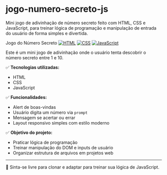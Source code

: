 # jogo-numero-secreto-js
Mini jogo de adivinhação de número secreto feito com HTML, CSS e JavaScript, para treinar lógica de programação e manipulação de entrada do usuário de forma simples e divertida.

Jogo do Número Secreto 
[![HTML](https://img.shields.io/badge/HTML-5-E34F26?logo=html5&logoColor=white)](https://developer.mozilla.org/pt-BR/docs/Web/HTML)
[![CSS](https://img.shields.io/badge/CSS-3-1572B6?logo=css3&logoColor=white)](https://developer.mozilla.org/pt-BR/docs/Web/CSS)
[![JavaScript](https://img.shields.io/badge/JavaScript-ES6-F7DF1E?logo=javascript&logoColor=black)](https://developer.mozilla.org/pt-BR/docs/Web/JavaScript)


Este é um mini jogo de adivinhação onde o usuário tenta descobrir o número secreto entre 1 e 10.

✅ **Tecnologias utilizadas:**
- HTML
- CSS
- JavaScript

✅ **Funcionalidades:**
- Alert de boas-vindas
- Usuário digita um número via `prompt`
- Mensagem se acertar ou errar
- Layout responsivo simples com estilo moderno

✅ **Objetivo do projeto:**
- Praticar lógica de programação
- Treinar manipulação do DOM e inputs de usuário
- Organizar estrutura de arquivos em projetos web

---

🚀 Sinta-se livre para clonar e adaptar para treinar sua lógica de JavaScript.
